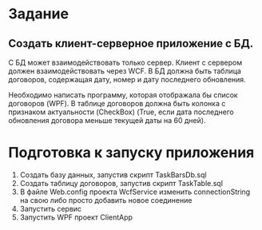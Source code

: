 # Задание
## Создать клиент-серверное приложение с БД.
С БД может взаимодействовать только сервер.
Клиент с сервером должен взаимодействовать через WCF.
В БД должна быть таблица договоров, содержащая дату, номер и дату последнего обновления.

Необходимо написать программу, которая отображала бы список договоров (WPF). В таблице договоров должна быть колонка с признаком актуальности (CheckBox) (True, если дата последнего обновления договора меньше текущей даты на 60 дней).

# Подготовка к запуску приложения
1. Создать базу данных, запустив скрипт TaskBarsDb.sql
2. Создать таблицу договоров, запустив скрипт TaskTable.sql
3. В файле Web.config проекта WcfService изменить connectionString на свою либо просто добавить новое соединение
4. Запустить сервис
5. Запустить WPF проект ClientApp
